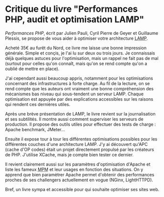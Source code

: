 <!--VarStream
title=Critique du livre "Performances PHP, audit et optimisation LAMP"
description=Afin de compléter mes compétences en administration système, j'ai\
 acheté le livre Performance PHP aux éditions Eyrolles. Bonne pioche !
shortTitle=Livre Performances PHP
shortDesc=Voir la critique de ce livre sur PHP
published=2012-05-05T19:06:27.000Z
lang=fr
location=FR
keywords.+=Apache
categories.+=keywords.*
keywords.+=PHP
categories.+=keywords.*
keywords.+=MySQL
categories.+=keywords.*
keywords.+=Critiques de livres
categories.+=keywords.*
-->

# Critique du livre "Performances PHP, audit et optimisation LAMP"

<cite>Performances PHP</cite>, écrit par Julien Pauli, Cyril Pierre de Geyer et
 Guillaume Plessis, se propose de vous aider à optimiser votre architecture
 <acronym title="Linux Apache MySQL et PHP">LAMP</acronym>.

Acheté 35€ au furêt du Nord, ce livre me laisse une bonne impression générale.
 Simple et conçis, je l'ai lu sur deux ou trois jours. Je connaissais déjà
 quelques astuces pour l'optimisation, mais un rappel ne fait pas de mal
 (surtout pour celles qu'on connaît, mais qu'on se rend compte qu'on a oublié
 de mettre en place).

J'ai cependant aussi beaucoup appris, notamment pour les optimisations
 concernant des infrastructures à forte charge. Au fil de la lecture, on se
 rend compte que les auteurs ont vraiment une bonne compréhension des mécanismes
 bas niveau qui sous-tendent un serveur LAMP. Chaque optimisation est appuyée
 par des explications accessibles sur les raisons qui rendent ces dernières
 utiles.

Après une brève présentation de LAMP, le livre revient sur la journalisation et
 ses subtilités. Il montre aussi comment superviser les serveurs de production.
 Il propose des outils utiles pour effectuer des tests de charge : Apache
 benchmark, JMeter...

Ensuite il expose tour à tour les différentes optimisations possibles pour les
 différentes couches d'une architecture LAMP. J'y ai découvert qu'APC (cache
 d'OP codes) était un projet directement propulsé par les créateurs de PHP.
 J'utilise XCache, mais je compte bien tester ce dernier.

Il revient clairement aussi sur les paramètres d'optimisation d'Apache et liste
 les fameux <acronym title="Multi Process Manager">MPM</acronym> et leur usages
 en fonction des situations. On y apprend que bien paramètrer Apache permet
 d'obtenir des performances proches de ses challengers actuellement en vogue
 (NGinx, LightHTTPD).

Bref, un livre sympa et accessible pour qui souhaite optimiser ses sites web.

